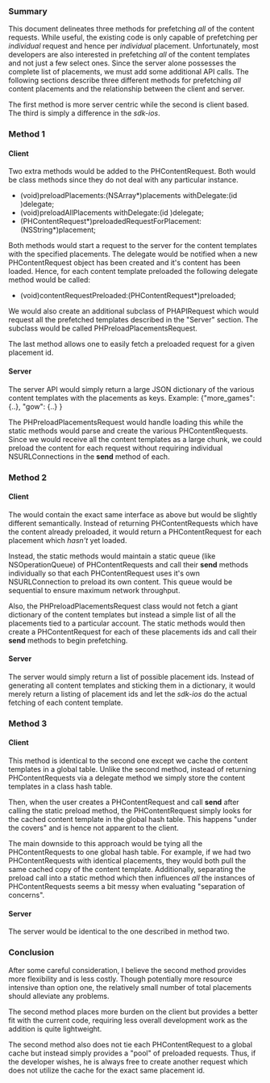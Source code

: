 ### Summary
This document delineates three methods for prefetching *all* of the content requests. While useful, the existing code is only capable of prefetching per *individual* request and hence per *individual* placement. Unfortunately, most developers are also interested in prefetching *all* of the content templates and not just a few select ones. Since the server alone possesses the complete list of placements, we must add some additional API calls. The following sections describe three different methods for prefetching *all* content placements and the relationship between the client and server.

The first method is more server centric while the second is client based. The third is simply a difference in the *sdk-ios*.

### Method 1
#### Client
Two extra methods would be added to the PHContentRequest. Both would be class methods since they do not deal with any particular instance.
+ (void)preloadPlacements:(NSArray*)placements withDelegate:(id <PHPlacementPreloadDelegate>)delegate;
+ (void)preloadAllPlacements withDelegate:(id <PHPlacementPreloadDelegate>)delegate;
+ (PHContentRequest*)preloadedRequestForPlacement:(NSString\*)placement;
	
Both methods would start a request to the server for the content templates with the specified placements. The delegate would be notified when a new PHContentRequest object has been created and it's content has been loaded. Hence, for each content template preloaded the following delegate method would be called:
- (void)contentRequestPreloaded:(PHContentRequest*)preloaded;

We would also create an additional subclass of PHAPIRequest which would request all the prefetched templates described in the "Server" section. The subclass would be called PHPreloadPlacementsRequest.

The last method allows one to easily fetch a preloaded request for a given placement id. 
#### Server
The server API would simply return a large JSON dictionary of the various content templates with the placements as keys. Example:
{"more_games": {..},
"gow": {..}
}

The PHPreloadPlacementsRequest would handle loading this while the static methods would parse and create the various PHContentRequests. Since we would receive all the content templates as a large chunk, we could preload the content for each request without requiring individual NSURLConnections in the __send__ method of each. 



### Method 2
#### Client
The would contain the exact same interface as above but would be slightly different semantically. Instead of returning PHContentRequests which have the content already preloaded, it would return a PHContentRequest for each placement which *hasn't* yet loaded. 

Instead, the static methods would maintain a static queue (like NSOperationQueue) of PHContentRequests and call their __send__ methods individually so that each PHContentRequest uses it's own NSURLConnection to preload its own content. This queue would be sequential to ensure maximum network throughput.

Also, the PHPreloadPlacementsRequest class would not fetch a giant dictionary of the content templates but instead a simple list of all the placements tied to a particular account. The static methods would then create a PHContentRequest for each of these placements ids and call their __send__ methods to begin prefetching.

#### Server
The server would simply return a list of possible placement ids. Instead of generating all content templates and sticking them in a dictionary, it would merely return a listing of placement ids and let the *sdk-ios* do the actual fetching of each content template.


### Method 3
#### Client
This method is identical to the second one except we cache the content templates in a global table. Unlike the second method, instead of returning PHContentRequests via a delegate method we simply store the content templates in a class hash table. 

Then, when the user creates a PHContentRequest and call __send__ after calling the static preload method, the PHContentRequest simply looks for the cached content template in the global hash table. This happens "under the covers" and is hence not apparent to the client. 

The main downside to this approach would be tying all the PHContentRequests to one global hash table. For example, if we had two PHContentRequests with identical placements, they would both pull the same cached copy of the content template. Additionally, separating the preload call into a static method which then influences *all* the instances of PHContentRequests seems a bit messy when evaluating "separation of concerns".

#### Server
The server would be identical to the one described in method two.

### Conclusion
After some careful consideration, I believe the second method provides more flexibility and is less costly. Though potentially more resource intensive than option one, the relatively small number of total placements should alleviate any problems.

The second method places more burden on the client but provides a better fit with the current code, requiring less overall development work as the addition is quite lightweight.

The second method also does not tie each PHContentRequest to a global cache but instead simply provides a "pool" of preloaded requests. Thus, if the developer wishes, he is always free to create another request which does not utilize the cache for the exact same placement id.